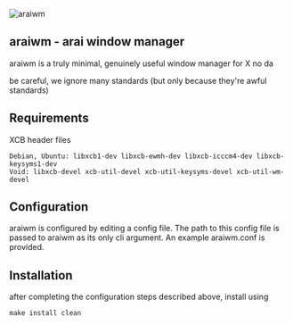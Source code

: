 ![araiwm](https://raw.github.com/kaiserschmarrn0/araiwm/master/araiwm.png)

araiwm - arai window manager
----------------------------
araiwm is a truly minimal, genuinely useful window manager for X no da

be careful, we ignore many standards (but only because they're awful standards)

Requirements
------------
XCB header files

	Debian, Ubuntu: libxcb1-dev libxcb-ewmh-dev libxcb-icccm4-dev libxcb-keysyms1-dev
	Void: libxcb-devel xcb-util-devel xcb-util-keysyms-devel xcb-util-wm-devel

Configuration
-------------
araiwm is configured by editing a config file. The path to this config file is passed to araiwm as its only cli argument. An example araiwm.conf is provided.

Installation
------------
after completing the configuration steps described above, install using

	make install clean

